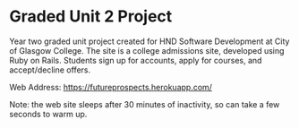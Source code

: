 # Graded Unit 2 Project

Year two graded unit project created for HND Software Development at City of Glasgow College. The site is a college admissions site, developed using Ruby on Rails. Students sign up for accounts, apply for courses, and accept/decline offers.

Web Address: https://futureprospects.herokuapp.com/

Note: the web site sleeps after 30 minutes of inactivity, so can take a few seconds to warm up.
